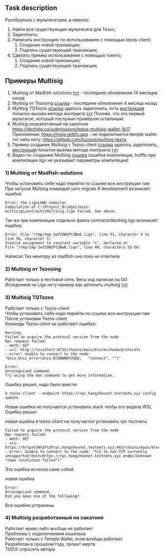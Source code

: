 ## Task description  
Разобраться с мультисигами, а именно:
1) Найти все существующие мультисиги для Тезос;
2) Задеплоить;
3) Написать инструкцию по использованию с помощью tezos-client;
   1) Создание новой транзакции;  
   2) Подпись существующей транзакции;
4) Сделать пример использования с помощью токито;  
   1) Создание новой транзакции;  
   2) Подпись существующей транзакции;  
  
## Примеры Multisig  
1) Multisig от Madfish-solutions [тут](https://github.com/madfish-solutions/tezos-multisig) -
последнее обновление 14 месяцев назад  
2) Myltisig от Tezosing  [ссылка](https://github.com/atticlab/tezosign) -
последнее обновление 4 месяца назад  
3) Myltisig TQTezos [ссылка](https://wiki.tezos.org.ua/token-contracts-specialized-multisig/2-originate-and-use-multisig-contract)
удалось задеплоить, есть [инструкция](multisig_TQtezos.md)
попытки вызова метода контракта [тут](call_multisig.ts) 
Похоже, что это первый мультисиг, который послужил примером остальным.  
4) Multisig разработанный на хакатоне https://devfolio.co/submissions/tezos-multisig-wallet-1b17
Приложение: https://msig.netlify.app - не подключается temple wallet.  
гит хаба нету: https://github.com/fuzious/multisig-tezos
5) Пример создание Multisig с Tezos-client [ссылка](https://dear-cricket-c83.notion.site/Multisig-9eef3ff65a0e4a3a84109f8d3563a88f)
удалось задеплоить, [инструкция](multisig_tezos-client.md) 
попытки вызова метода контракта [тут](call_multisig1.ts) 
6) Видео по созданию Multisig [ссылка](https://morioh.com/p/674f718d10ac) (ошибка компиляции, truffle при компиляции ligo не указывает параметры компиляции)  
  
### 1) Multisig от Madfish-solutions  
Чтобы установить себе надо перейти по ссылке все инструкции там   
При запуске Myltisig командой yarn migrate # development возникает ошибка:    
```text
Error: the LigoLANG compiler  
Compilation of C:\Project_Bridge\tezos-multisig\contracts\Multisig.ligo failed. See above.  
```  
Так же при компиляции отдельно файла contracts\Multisig.ligo возникает ощибка:  
```text
Error: File "/tmp/tmp-1wYIOW2PtZBw6.ligo", line 51, character 4 to line 56, character 5:  
Invalid assignment to constant variable "s", declared at  
File "/tmp/tmp-1wYIOW2PtZBw6.ligo", line 40, characters 55-56:  
```
Написал Тех ментору из madfish она пока не ответила  

### 2) Multisig от Tezosing  
Работает только в тестовой сети, 
Весь код написан на GO  
Исходников на Ligо нету 
пример как деплоить multisig [тут](deploy_multisig.ts) 

 
  
### 3) Multisig TQTezos  
Работает только с Tezos-client  
Чтобы установить себе надо перейти по ссылке все инструкции там   
После установки Tezos-client  
Команды Tezos-client не работают ошибка:  
```text
Warning:  
Failed to acquire the protocol version from the node  
Rpc request failed:  
- meth: GET  
- uri: http://localhost:8732/chains/main/blocks/head/protocols  
- error: Unable to connect to the node: "Unix.Unix_error(Unix.ECONNREFUSED,   "connect", "")"

Error:  
Unrecognized command.  
Try using the man command to get more information.    
```
Ошибку решил, надо было ввести:
```text
$ tezos-client --endpoint https://rpc.hangzhounet.teztnets.xyz config update
```
  
Новая ошибка не получается установить stack чтобы его видела WSL   
Ошибку решил
  
новая ошибка в tezos-client не получается установить rpc тестнета   
```
Failed to acquire the protocol version from the node  
Rpc request failed:  
- meth: GET  
- uri: https://https%3A%2F%2Frpc.hangzhounet.teztnets.xyz:443/chains/main/blocks/head/protocols  
- error: Unable to connect to the node: "TLS to non-TCP currently unsupported:host=https://rpc.hangzhounet.teztnets.xyz endp=(Unknown "name resolution failed")"  
```
Эта ошибка исчезла сама собой.  

новая ошибка 
```text
Error:  
Unrecognized command.  
Did you mean one of the following?
```
Все ошибки устранены.  
  
### 4) Multisig разработанный на хакатоне
Работает криво либо вообще не работает    
Проблемы с подключением кошелька   
Работает только с Temple Wallet, если вообще работает   
Разработан в прошлом году, проект мертв  
TODO: спросить автора  
  

  